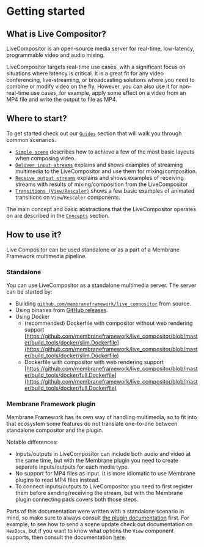 # Getting started

## What is Live Compositor?

LiveCompositor is an open-source media server for real-time, low-latency, programmable video and audio mixing. 

LiveCompositor targets real-time use cases, with a significant focus on situations where latency is critical. It is a great fit
for any video conferencing, live-streaming, or broadcasting solutions where you need to combine or modify video on the fly.
However, you can also use it for non-real-time use cases, for example, apply some effect on a video from an MP4 file and write the output 
to file as MP4.

## Where to start?

To get started check out our [`Guides`](./category/guides) section that will walk you through common scenarios.
- [`Simple scene`](./guides/simple-scene.md) describes how to achieve a few of the most basic layouts when composing video.
- [`Deliver input streams`](./guides/deliver-input.md) explains and shows examples of streaming multimedia to the LiveCompositor and use them for mixing/composition.
- [`Receive output streams`](./guides/receive-output.md) explains and shows examples of receiving streams with results of mixing/composition from the LiveCompositor
- [`Transitions (View/Rescaler)`](./guides/view-transition.md) shows a few basic examples of animated transitions on `View`/`Rescaler` components.

The main concept and basic abstractions that the LiveCompositor operates on are described in the [`Concepts`](./concept/overview.md) section.

## How to use it?

Live Compositor can be used standalone or as a part of a Membrane Framework multimedia pipeline.

### Standalone

You can use LiveCompositor as a standalone multimedia server. The server can be started by:
- Building [`github.com/membraneframework/live_compositor`](https://github.com/membraneframework/live_compositor) from source.
- Using binaries from [GitHub releases](https://github.com/membraneframework/live_compositor/releases).
- Using Docker
  - (recommended) Dockerfile with compositor without web rendering support [https://github.com/membraneframework/live_compositor/blob/master/build_tools/docker/slim.Dockerfile](https://github.com/membraneframework/live_compositor/blob/master/build_tools/docker/slim.Dockerfile)
  - Dockerfile with compositor with web rendering support [https://github.com/membraneframework/live_compositor/blob/master/build_tools/docker/full.Dockerfile](https://github.com/membraneframework/live_compositor/blob/master/build_tools/docker/full.Dockerfile)

### Membrane Framework plugin

Membrane Framework has its own way of handling multimedia, so to fit into that ecosystem some features do not translate one-to-one between standalone compositor and the plugin.

Notable differences:
- Inputs/outputs in LiveCompositor can include both audio and video at the same time, but with the Membrane plugin you need to create separate inputs/outputs for each media type.
- No support for MP4 files as input. It is more idiomatic to use Membrane plugins to read MP4 files instead.
- To connect inputs/outputs to LiveCompositor you need to first register them before sending/receiving the stream, but with the Membrane plugin connecting pads covers both those steps.

Parts of this documentation were written with a standalone scenario in mind, so make sure to always consult [the plugin documentation](https://hexdocs.pm/membrane_live_compositor_plugin/0.9.0/Membrane.LiveCompositor.html) first. For example, to see how to send a scene update check out documentation on `HexDocs`, but if you want to know what options the `View` component supports, then consult the documentation [here](./api/components/View.md).

